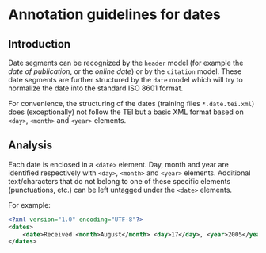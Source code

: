# Annotation guidelines for dates

## Introduction

Date segments can be recognized by the `header` model (for example the _date of publication_, or the _online date_) or by the `citation` model. These date segments are further structured by the `date` model which will try to normalize the date into the standard ISO 8601 format. 

For convenience, the structuring of the dates (training files `*.date.tei.xml`) does (exceptionally) not follow the TEI but a basic XML format based on `<day>`, `<month>` and `<year>` elements. 

## Analysis

Each date is enclosed in a `<date>` element. Day, month and year are identified respectively with `<day>`, `<month>` and `<year>` elements. Additional text/characters that do not belong to one of these specific elements (punctuations, etc.) can be left untagged under the `<date>` elements.

For example:

```xml
<?xml version="1.0" encoding="UTF-8"?>
<dates>
	<date>Received <month>August</month> <day>17</day>, <year>2005</year>. </date>
</dates>
```
